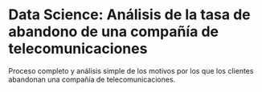 # Data Science: Análisis de la tasa de abandono de una compañía de telecomunicaciones
Proceso completo y análisis simple de los motivos por los que los clientes abandonan una compañía de telecomunicaciones.

